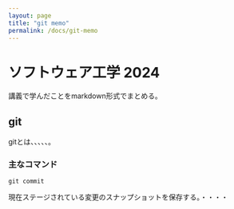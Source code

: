 ```yaml
---
layout: page
title: "git memo"
permalink: /docs/git-memo
---
```


# ソフトウェア工学 2024

講義で学んだことをmarkdown形式でまとめる。

## git
gitとは、、、、、。

### 主なコマンド

```
git commit
```

現在ステージされている変更のスナップショットを保存する。・・・・